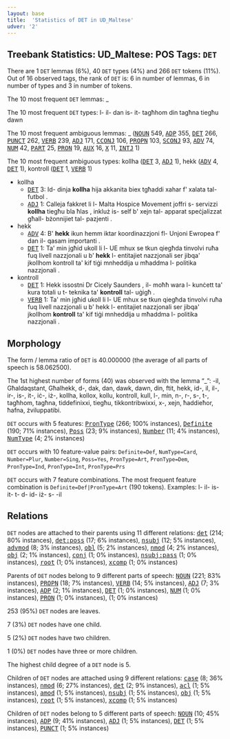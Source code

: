 ```yaml
---
layout: base
title:  'Statistics of DET in UD_Maltese'
udver: '2'
---
```


## Treebank Statistics: UD_Maltese: POS Tags: `DET`

There are 1 `DET` lemmas (6%), 40 `DET` types (4%) and 266 `DET` tokens (11%).
Out of 16 observed tags, the rank of `DET` is: 6 in number of lemmas, 6 in number of types and 3 in number of tokens.

The 10 most frequent `DET` lemmas: _

The 10 most frequent `DET` types:  l- il- dan is- it- tagħhom din tagħna tiegħu dawn

The 10 most frequent ambiguous lemmas: _ (<tt><a href="mt-pos-NOUN.html">NOUN</a></tt> 549, <tt><a href="mt-pos-ADP.html">ADP</a></tt> 355, <tt><a href="mt-pos-DET.html">DET</a></tt> 266, <tt><a href="mt-pos-PUNCT.html">PUNCT</a></tt> 262, <tt><a href="mt-pos-VERB.html">VERB</a></tt> 239, <tt><a href="mt-pos-ADJ.html">ADJ</a></tt> 171, <tt><a href="mt-pos-CCONJ.html">CCONJ</a></tt> 106, <tt><a href="mt-pos-PROPN.html">PROPN</a></tt> 103, <tt><a href="mt-pos-SCONJ.html">SCONJ</a></tt> 93, <tt><a href="mt-pos-ADV.html">ADV</a></tt> 74, <tt><a href="mt-pos-NUM.html">NUM</a></tt> 42, <tt><a href="mt-pos-PART.html">PART</a></tt> 25, <tt><a href="mt-pos-PRON.html">PRON</a></tt> 19, <tt><a href="mt-pos-AUX.html">AUX</a></tt> 16, <tt><a href="mt-pos-X.html">X</a></tt> 11, <tt><a href="mt-pos-INTJ.html">INTJ</a></tt> 1)

The 10 most frequent ambiguous types:  kollha (<tt><a href="mt-pos-DET.html">DET</a></tt> 3, <tt><a href="mt-pos-ADJ.html">ADJ</a></tt> 1), hekk (<tt><a href="mt-pos-ADV.html">ADV</a></tt> 4, <tt><a href="mt-pos-DET.html">DET</a></tt> 1), kontroll (<tt><a href="mt-pos-DET.html">DET</a></tt> 1, <tt><a href="mt-pos-VERB.html">VERB</a></tt> 1)


* kollha
  * <tt><a href="mt-pos-DET.html">DET</a></tt> 3: Id- dinja <b>kollha</b> hija akkanita biex tgħaddi xahar f' xalata tal- futbol .
  * <tt><a href="mt-pos-ADJ.html">ADJ</a></tt> 1: Calleja fakkret li l- Malta Hospice Movement joffri s- servizzi <b>kollha</b> tiegħu bla ħlas , inkluż is- self b' xejn tal- apparat speċjalizzat għall- bżonnijiet tal- pazjenti .
* hekk
  * <tt><a href="mt-pos-ADV.html">ADV</a></tt> 4: B' <b>hekk</b> ikun hemm iktar koordinazzjoni fl- Unjoni Ewropea f' dan il- qasam importanti .
  * <tt><a href="mt-pos-DET.html">DET</a></tt> 1: Ta' min jgħid ukoll li l- UE mhux se tkun qiegħda tinvolvi ruħa fuq livell nazzjonali u b' <b>hekk</b> l- entitajiet nazzjonali ser jibqa' jkollhom kontroll ta' kif tiġi mnheddija u mħaddma l- politika nazzjonali .
* kontroll
  * <tt><a href="mt-pos-DET.html">DET</a></tt> 1: Hekk issostni Dr Cicely Saunders , il- moħħ wara l- kunċett ta' kura totali u t- teknika ta' <b>kontroll</b> tal- uġigħ .
  * <tt><a href="mt-pos-VERB.html">VERB</a></tt> 1: Ta' min jgħid ukoll li l- UE mhux se tkun qiegħda tinvolvi ruħa fuq livell nazzjonali u b' hekk l- entitajiet nazzjonali ser jibqa' jkollhom <b>kontroll</b> ta' kif tiġi mnheddija u mħaddma l- politika nazzjonali .

## Morphology

The form / lemma ratio of `DET` is 40.000000 (the average of all parts of speech is 58.062500).

The 1st highest number of forms (40) was observed with the lemma “_”: -il, Għaldaqstant, Għalhekk, d-, dak, dan, dawk, dawn, din, ftit, hekk, id-, il, il-, ir-, is-, it-, iċ-, iż-, kollha, kollox, kollu, kontroll, kull, l-, min, n-, r-, s-, t-, tagħhom, tagħna, tiddefinixxi, tiegħu, tikkontribwixxi, x-, xejn, ħaddieħor, ħafna, żviluppatibi.

`DET` occurs with 5 features: <tt><a href="mt-feat-PronType.html">PronType</a></tt> (266; 100% instances), <tt><a href="mt-feat-Definite.html">Definite</a></tt> (190; 71% instances), <tt><a href="mt-feat-Poss.html">Poss</a></tt> (23; 9% instances), <tt><a href="mt-feat-Number.html">Number</a></tt> (11; 4% instances), <tt><a href="mt-feat-NumType.html">NumType</a></tt> (4; 2% instances)

`DET` occurs with 10 feature-value pairs: `Definite=Def`, `NumType=Card`, `Number=Plur`, `Number=Sing`, `Poss=Yes`, `PronType=Art`, `PronType=Dem`, `PronType=Ind`, `PronType=Int`, `PronType=Prs`

`DET` occurs with 7 feature combinations.
The most frequent feature combination is `Definite=Def|PronType=Art` (190 tokens).
Examples: l- il- is- it- t- d- id- iż- s- -il


## Relations

`DET` nodes are attached to their parents using 11 different relations: <tt><a href="mt-dep-det.html">det</a></tt> (214; 80% instances), <tt><a href="mt-dep-det-poss.html">det:poss</a></tt> (17; 6% instances), <tt><a href="mt-dep-nsubj.html">nsubj</a></tt> (12; 5% instances), <tt><a href="mt-dep-advmod.html">advmod</a></tt> (8; 3% instances), <tt><a href="mt-dep-obl.html">obl</a></tt> (5; 2% instances), <tt><a href="mt-dep-nmod.html">nmod</a></tt> (4; 2% instances), <tt><a href="mt-dep-obj.html">obj</a></tt> (2; 1% instances), <tt><a href="mt-dep-conj.html">conj</a></tt> (1; 0% instances), <tt><a href="mt-dep-nsubj-pass.html">nsubj:pass</a></tt> (1; 0% instances), <tt><a href="mt-dep-root.html">root</a></tt> (1; 0% instances), <tt><a href="mt-dep-xcomp.html">xcomp</a></tt> (1; 0% instances)

Parents of `DET` nodes belong to 9 different parts of speech: <tt><a href="mt-pos-NOUN.html">NOUN</a></tt> (221; 83% instances), <tt><a href="mt-pos-PROPN.html">PROPN</a></tt> (18; 7% instances), <tt><a href="mt-pos-VERB.html">VERB</a></tt> (14; 5% instances), <tt><a href="mt-pos-ADJ.html">ADJ</a></tt> (7; 3% instances), <tt><a href="mt-pos-ADP.html">ADP</a></tt> (2; 1% instances), <tt><a href="mt-pos-DET.html">DET</a></tt> (1; 0% instances), <tt><a href="mt-pos-NUM.html">NUM</a></tt> (1; 0% instances), <tt><a href="mt-pos-PRON.html">PRON</a></tt> (1; 0% instances),  (1; 0% instances)

253 (95%) `DET` nodes are leaves.

7 (3%) `DET` nodes have one child.

5 (2%) `DET` nodes have two children.

1 (0%) `DET` nodes have three or more children.

The highest child degree of a `DET` node is 5.

Children of `DET` nodes are attached using 9 different relations: <tt><a href="mt-dep-case.html">case</a></tt> (8; 36% instances), <tt><a href="mt-dep-nmod.html">nmod</a></tt> (6; 27% instances), <tt><a href="mt-dep-det.html">det</a></tt> (2; 9% instances), <tt><a href="mt-dep-acl.html">acl</a></tt> (1; 5% instances), <tt><a href="mt-dep-amod.html">amod</a></tt> (1; 5% instances), <tt><a href="mt-dep-nsubj.html">nsubj</a></tt> (1; 5% instances), <tt><a href="mt-dep-obj.html">obj</a></tt> (1; 5% instances), <tt><a href="mt-dep-root.html">root</a></tt> (1; 5% instances), <tt><a href="mt-dep-xcomp.html">xcomp</a></tt> (1; 5% instances)

Children of `DET` nodes belong to 5 different parts of speech: <tt><a href="mt-pos-NOUN.html">NOUN</a></tt> (10; 45% instances), <tt><a href="mt-pos-ADP.html">ADP</a></tt> (9; 41% instances), <tt><a href="mt-pos-ADJ.html">ADJ</a></tt> (1; 5% instances), <tt><a href="mt-pos-DET.html">DET</a></tt> (1; 5% instances), <tt><a href="mt-pos-PUNCT.html">PUNCT</a></tt> (1; 5% instances)

